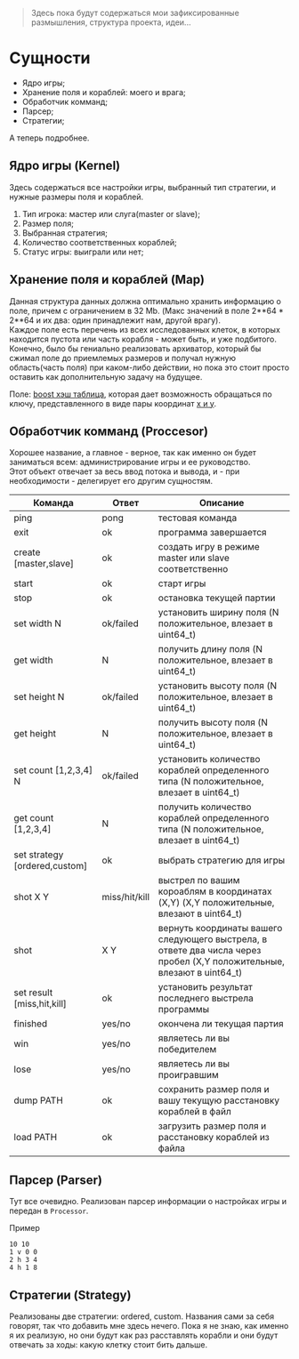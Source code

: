 > Здесь пока будут содержаться мои зафиксированные размышления, структура проекта, идеи...

# Сущности
- Ядро игры;
- Хранение поля и кораблей: моего и врага;
- Обработчик комманд;
- Парсер;
- Стратегии;

А теперь подробнее.


## Ядро игры (Kernel)

Здесь содержаться все настройки игры, выбранный тип стратегии, и нужные размеры поля и кораблей.

1. Тип игрока: мастер или слуга(master or slave);
2. Размер поля;
3. Выбранная стратегия;
4. Количество соответственных кораблей;
5. Статус игры: выиграли или нет;


## Хранение поля и кораблей (Map)

Данная структура данных должна оптимально хранить информацию о поле, причем с ограничением в 32 Mb. (Макс значений в поле 2\**64 * 2\**64 и их два: один принадлежит нам, другой врагу).\
Каждое поле есть перечень из всех исследованных клеток, в которых находится пустота или часть корабля - может быть, и уже подбитого.
Конечно, было бы гениально реализовать архиватор, который бы сжимал поле до приемлемых размеров и получал нужную область(часть поля) при каком-либо действии, но пока это стоит просто оставить как дополнительную задачу на будущее.

Поле: [boost хэш таблица](https://www.boost.org/doc/libs/1_36_0/doc/html/boost/unordered_map.html), которая дает возможность обращаться по ключу, представленного в виде пары координат [x и y](https://stackoverflow.com/questions/32685540/why-cant-i-compile-an-unordered-map-with-a-pair-as-key).


## Обработчик комманд (Proccesor)

Хорошее название, а главное - верное, так как именно он будет заниматься всем: администрирование игры и ее руководство.\
Этот объект отвечает за весь ввод потока и вывода, и - при необходимости - делегирует его другим сущностям.

| Команда                      | Ответ          | Описание |
| -------                      | -----          | --------                                    |
| ping                         |  pong          |   тестовая команда                          |
| exit                         |  ok            |   программа завершается                     |
| create [master,slave]        |  ok            |   создать игру в режиме master или slave соответственно       |
| start                        |  ok            |   старт игры                     |
| stop                         |  ok            |   остановка текущей партии       |
| set width  N                 |  ok/failed     |   установить ширину поля (N положительное, влезает в uint64_t)       |
| get width                    |  N             |   получить длину поля  (N положительное, влезает в uint64_t)      |
| set height N                 |  ok/failed     |   установить высоту поля (N положительное, влезает в uint64_t)        |
| get height                   |  N             |   получить высоту поля  (N положительное, влезает в uint64_t)      |
| set count [1,2,3,4]  N       |  ok/failed     |   установить количество кораблей определенного типа (N положительное, влезает в uint64_t)        |
| get count [1,2,3,4]          |  N             |   получить количество кораблей определенного типа (N положительное, влезает в uint64_t)        |
| set strategy [ordered,custom]|  ok            |   выбрать стратегию для игры        |
| shot X Y                     |  miss/hit/kill |   выстрел по вашим короаблям в координатах (X,Y) (X,Y положительные, влезают в uint64_t)      | 
| shot                         |  X Y           |   вернуть координаты вашего следующего выстрела, в ответе два числа через пробел  (X,Y положительные, влезают в uint64_t)       |
| set result [miss,hit,kill]   |  ok            |   установить результат последнего выстрела программы       |
| finished                     |  yes/no        |   окончена ли текущая партия       |
| win                          |  yes/no        |   являетесь ли вы победителем       |
| lose                         |  yes/no        |   являетесь ли вы проигравшим       |
| dump PATH                    |  ok            |   сохранить размер поля и вашу текущую расстановку кораблей в файл        |
| load PATH                    |  ok            |   загрузить размер поля и расстановку кораблей из файла      |


## Парсер (Parser)

Тут все очевидно. Реализован парсер информации о настройках игры и передан в `Processor`.

Пример

```
10 10
1 v 0 0
2 h 3 4
4 h 1 8
```


## Стратегии (Strategy)

Реализованы две стратегии: ordered, custom. Названия сами за себя говорят, так что добавить мне здесь нечего. Пока я не знаю, как именно я их реализую, но они будут как раз расставлять корабли и они будут отвечать за ходы: какую клетку стоит бить дальше.